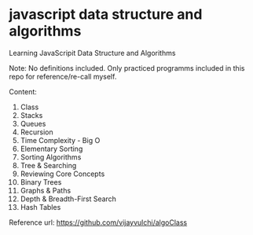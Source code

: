 # javascript data structure and algorithms

Learning JavaScripit Data Structure and Algorithms

Note: No definitions included. Only practiced programms included in this repo for reference/re-call myself.

Content:

1. Class
2. Stacks
3. Queues
4. Recursion
5. Time Complexity - Big O
6. Elementary Sorting
7. Sorting Algorithms
8. Tree & Searching
9. Reviewing Core Concepts
10. Binary Trees
11. Graphs & Paths
12. Depth & Breadth-First Search
13. Hash Tables


Reference url: https://github.com/vijayvulchi/algoClass